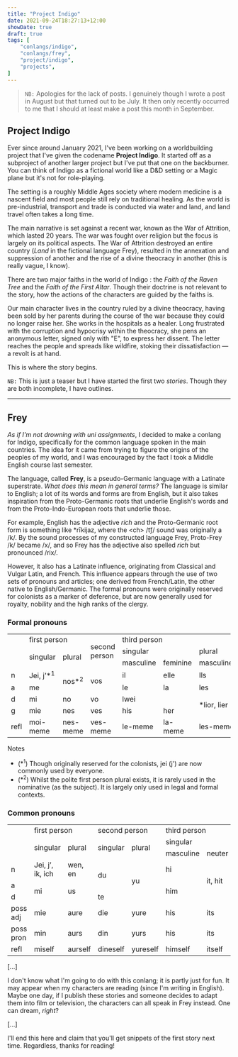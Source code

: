 ```yaml
---
title: "Project Indigo"
date: 2021-09-24T18:27:13+12:00
showDate: true
draft: true
tags: [
    "conlangs/indigo", 
    "conlangs/frey", 
    "project/indigo", 
    "projects", 
]
---
```


> `NB:` Apologies for the lack of posts. I genuinely though I wrote a post in August but that turned out to be July. It then only recently occurred to me that I should at least make a post this month in September.

## Project Indigo

Ever since around January 2021, I've been working on a worldbuilding project that I've given the codename __Project Indigo__. It started off as a subproject of another larger project but I've put that one on the backburner. You can think of Indigo as a fictional world like a D&D setting or a Magic plane but it's not for role-playing.

The setting is a roughly Middle Ages society where modern medicine is a nascent field and most people still rely on traditional healing. As the world is pre-industrial, transport and trade is conducted via water and land, and land travel often takes a long time.

<!-- However, I may add steam technology<sup>(*1)</sup>. -->

The main narrative is set against a recent war, known as the War of Attrition, which lasted 20 years. The war was fought over religion but the focus is largely on its political aspects. The War of Attrition destroyed an entire country (_Land_ in the fictional language Frey), resulted in the annexation and suppression of another and the rise of a divine theocracy in another (this is really vague, I know).

<!-- The main narrative is set against a recent past war, known as the War of Attrition, which lasted 20 years. The war destroyed an entire country/kingdom (_Land_ in the native language Frey), resulted in the annexation of another<sup>(*2)</sup> and the rise of a divine theocracy in another. -->

There are two major faiths in the world of Indigo : the _Faith of the Raven Tree_ and the _Faith of the First Altar_. Though their doctrine is not relevant to the story, how the actions of the characters are guided by the faiths is.

Our main character lives in the country ruled by a divine theocracy, having been sold by her parents during the course of the war because they could no longer raise her. She works in the hospitals as a healer. Long frustrated with the corruption and hypocrisy within the theocracy, she pens an anonymous letter, signed only with "E", to express her dissent. The letter reaches the people and spreads like wildfire, stoking their dissatisfaction &mdash; a revolt is at hand.

<!-- Our main character was sold by her parents during the course of the war and now lives in the theocracy, working within as a healer in its hospitals. She pens an anonymous letter, a dissent, to express her frustrations at the corruption and hypocrisy of the theocracy. Her letter finds its way into the hands of the people and its ideas spread like wildfire within the people, sparking a revolution. -->

This is where the story begins.

<!-- At the present moment, I have started the first two stories though they are nowhere near complete. -->

`NB:` This is just a teaser but I have started the first two _stories_. Though they are both incomplete, I have outlines.

---

## Frey

_As if I'm not drowning with uni assignments_, I decided to make a conlang for Indigo, specifically for the common language spoken in the main countries. The idea for it came from trying to figure the origins of the peoples of my world, and I was encouraged by the fact I took a Middle English course last semester.

The language, called __Frey__, is a pseudo-Germanic language with a Latinate superstrate. _What does this mean in general terms?_ The language is similar to English; a lot of its words and forms are from English, but it also takes inspiration from the Proto-Germanic roots that underlie English's words and from the Proto-Indo-European roots that underlie those.

For example, English has the adjective *rich* and the Proto-Germanic root form is something like *rīkijaz, where the \<ch> /t͡ʃ/ sound was originally a /k/. By the sound processes of my constructed language Frey, Proto-Frey /k/ became /x/, and so Frey has the adjective also spelled *rich* but pronounced /rix/.

However, it also has a Latinate influence, originating from Classical and Vulgar Latin, and French. This influence appears through the use of two sets of pronouns and articles; one derived from French/Latin, the other native to English/Germanic. The formal pronouns were originally reserved for colonists as a marker of deference, but are now generally used for royalty, nobility and the high ranks of the clergy.

<h3>Formal pronouns</h3>

<table>
  <tr>
   <td rowspan="3" >
   </td>
   <td colspan="2" >first person
   </td>
   <td rowspan="3" >second person
   </td>
   <td colspan="4" >third person
   </td>
  </tr>
  <tr>
   <td rowspan="2" >singular
   </td>
   <td rowspan="2" >plural
   </td>
   <td colspan="2" >singular
   </td>
   <td colspan="2" >plural
   </td>
  </tr>
  <tr>
   <td>masculine
   </td>
   <td>feminine
   </td>
   <td>masculine
   </td>
   <td>feminine
   </td>
  </tr>
  <tr>
   <td>n
   </td>
   <td>Jei, j’*<sup>1</sup>
   </td>
   <td rowspan="2" >nos*<sup>2</sup>
   </td>
   <td rowspan="2" >vos
   </td>
   <td>il
   </td>
   <td>elle
   </td>
   <td>Ils
   </td>
   <td>Elles
   </td>
  </tr>
  <tr>
   <td>a
   </td>
   <td>me
   </td>
   <td>le
   </td>
   <td>la
   </td>
   <td colspan="2" >les
   </td>
  </tr>
  <tr>
   <td>d
   </td>
   <td>mi
   </td>
   <td>no
   </td>
   <td>vo
   </td>
   <td colspan="2" >lwei
   </td>
   <td rowspan="2" colspan="2" >*lior, lier
   </td>
  </tr>
  <tr>
   <td>g
   </td>
   <td>mie
   </td>
   <td>nes
   </td>
   <td>ves
   </td>
   <td>his
   </td>
   <td>her
   </td>
  </tr>
  <tr>
   <td>refl
   </td>
   <td>moi-meme
   </td>
   <td>nes-meme
   </td>
   <td>ves-meme
   </td>
   <td>le-meme
   </td>
   <td>la-meme
   </td>
   <td colspan="2" >les-meme
   </td>
  </tr>
</table>


<p>
Notes
</p>
<ul>

<li>(*<sup>1</sup>) Though originally reserved for the colonists, jei (j') are now commonly used by everyone.

<li>(*<sup>2</sup>) Whilst the polite first person plural exists, it is rarely used in the nominative (as the subject). It is largely only used in legal and formal contexts.
</li>
</ul>

<h3>Common pronouns</h3>

<table>
  <tr>
   <td rowspan="3" >
   </td>
   <td colspan="2" >first person
   </td>
   <td colspan="2" >second person
   </td>
   <td colspan="4" >third person
   </td>
  </tr>
  <tr>
   <td rowspan="2" >singular
   </td>
   <td rowspan="2" >plural
   </td>
   <td rowspan="2" >singular
   </td>
   <td rowspan="2" >plural
   </td>
   <td colspan="3" >singular
   </td>
   <td>plural
   </td>
  </tr>
  <tr>
   <td>masculine
   </td>
   <td>neuter
   </td>
   <td>feminine
   </td>
   <td>borrowed
   </td>
  </tr>
  <tr>
   <td>n
   </td>
   <td>Jei, j’, ik, ich
   </td>
   <td>wen, en
   </td>
   <td rowspan="2" >du
   </td>
   <td rowspan="3" >yu
   </td>
   <td>hi
   </td>
   <td rowspan="3" >it, hit
   </td>
   <td>heo
   </td>
   <td>vei
   </td>
  </tr>
  <tr>
   <td>a
   </td>
   <td rowspan="2" >mi
   </td>
   <td rowspan="2" >us
   </td>
   <td rowspan="2" >him
   </td>
   <td rowspan="2" >her
   </td>
   <td rowspan="2" >vem
   </td>
  </tr>
  <tr>
   <td>d
   </td>
   <td>te
   </td>
  </tr>
  <tr>
   <td>poss adj
   </td>
   <td>mie
   </td>
   <td>aure
   </td>
   <td>die
   </td>
   <td>yure
   </td>
   <td>his
   </td>
   <td>its
   </td>
   <td>hire
   </td>
   <td>ver
   </td>
  </tr>
  <tr>
   <td>poss pron
   </td>
   <td>min
   </td>
   <td>aurs
   </td>
   <td>din
   </td>
   <td>yurs
   </td>
   <td>his
   </td>
   <td>its
   </td>
   <td>hirs
   </td>
   <td>vers
   </td>
  </tr>
  <tr>
   <td>refl
   </td>
   <td>miself
   </td>
   <td>aurself
   </td>
   <td>dineself
   </td>
   <td>yureself
   </td>
   <td>himself
   </td>
   <td>itself
   </td>
   <td>hirself
   </td>
   <td>vemself
   </td>
  </tr>
</table>

[\...]

I don't know what I'm going to do with this conlang; it is partly just for fun. It may appear when my characters are reading (since I'm writing in English). Maybe one day, if I publish these stories and someone decides to adapt them into film or television, the characters can all speak in Frey instead. One can dream, _right_?

[\...]

I'll end this here and claim that you'll get snippets of the first story next time. Regardless, thanks for reading!
